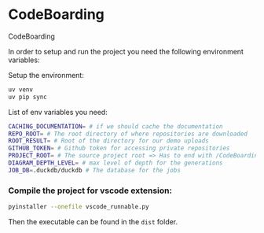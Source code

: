 # CodeBoarding

CodeBoarding

In order to setup and run the project you need the following environment variables:

Setup the environment:

```bash
uv venv
uv pip sync
```

List of env variables you need:

```bash
CACHING_DOCUMENTATION= # if we should cache the documentation
REPO_ROOT= # The root directory of where repositories are downloaded
ROOT_RESULT= # Root of the directory for our demo uploads
GITHUB_TOKEN= # Github token for accessing private repositories
PROJECT_ROOT= # The source project root => Has to end with /CodeBoarding
DIAGRAM_DEPTH_LEVEL= # max level of depth for the generations
JOB_DB=.duckdb/duckdb # The database for the jobs
````

### Compile the project for vscode extension:

```bash
pyinstaller --onefile vscode_runnable.py
```

Then the executable can be found in the `dist` folder.